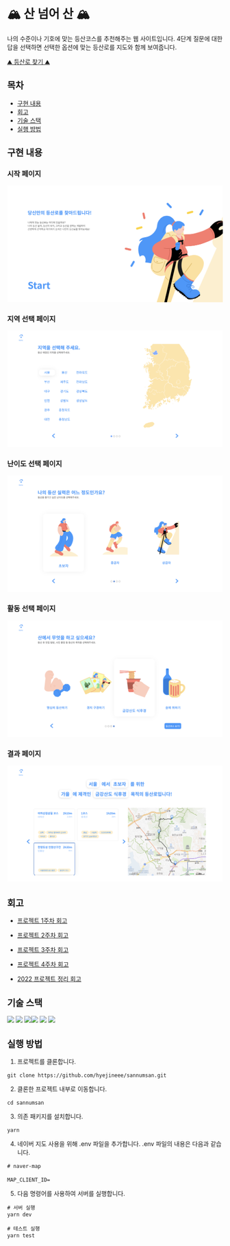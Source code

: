 # 🏔 산 넘어 산 🏔
나의 수준이나 기호에 맞는 등산코스를 추천해주는 웹 사이트입니다. 
4단계 질문에 대한 답을 선택하면 선택한 옵션에 맞는 등산로를 지도와 함께 보여줍니다.

[⛰ 등산로 찾기 ⛰](http://sannumsan.s3-website.ap-northeast-2.amazonaws.com)


## 목차 
- [구현 내용](#1)
- [회고](#2)
- [기술 스택](#3)
- [실행 방법](#4)

## 구현 내용  <a id="1"></a>

### 시작 페이지
![](./images/main.png)

### 지역 선택 페이지
![](./images/region.png)

### 난이도 선택 페이지
![](./images/level.png)

### 활동 선택 페이지
![](./images/activity.png)

### 결과 페이지
![](./images/result.png)

## 회고  <a id="2"></a>

- [프로젝트 1주차 회고](https://github.com/hyejineee/sannumsan/blob/master/retrospect/week9.md)
- [프로젝트 2주차 회고](https://github.com/hyejineee/sannumsan/blob/master/retrospect/week10.md)
- [프로젝트 3주차 회고](https://github.com/hyejineee/sannumsan/blob/master/retrospect/week11.md)
- [프로젝트 4주차 회고](https://github.com/hyejineee/sannumsan/blob/master/retrospect/week12.md)

- [2022 프로젝트 정리 회고](https://hyejineee.github.io/blog/sannumsan-refactoring)

## 기술 스택  <a id="3"></a>
<img src="https://img.shields.io/badge/JavaScript-F7DF1E?style=for-the-badge&logo=JavaScript&logoColor=white"> <img src="https://img.shields.io/badge/Redux-764ABC?style=for-the-badge&logo=Redux&logoColor=white"> <img src="https://img.shields.io/badge/Jest-C21325?style=for-the-badge&logo=Jest&logoColor=white"><img src="https://img.shields.io/badge/Testing Library-E33332?style=for-the-badge&logo=Testing Library&logoColor=white"> <img src="https://img.shields.io/badge/Webpack-8DD6F9?style=for-the-badge&logo=Webpack&logoColor=white"> <img src="https://img.shields.io/badge/Babel-F9DC3E?style=for-the-badge&logo=Babel&logoColor=white">

## 실행 방법  <a id="4"></a>

1. 프로젝트를 클론합니다.
```
git clone https://github.com/hyejineee/sannumsan.git
```
2. 클론한 프로젝트 내부로 이동합니다. 
```
cd sannumsan
```
3. 의존 패키지를 설치합니다. 
```
yarn
```
4. 네이버 지도 사용을 위해 .env 파일을 추가합니다. .env 파일의 내용은 다음과 같습니다.
```
# naver-map

MAP_CLIENT_ID=
```
5. 다음 명령어를 사용하여 서버를 실행합니다.
```
# 서버 실행 
yarn dev 

# 테스트 실행
yarn test
```
